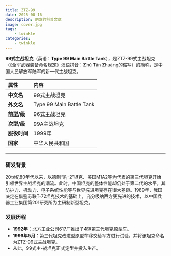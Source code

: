 ```yaml
---
title: ZTZ-99
date: 2025-08-16
description: 朋友的科普文章
image: cover.jpg
tags: 
    - twinkle
categories: 
    - twinkle
---
```

**99式主战坦克**（英语：**Type 99 Main Battle Tank**），是ZTZ-99式主战坦克（《全军武器装备命名规定》汉语拼音：**Z**hǔ **T**ǎn **Z**huāng的缩写）的简称，是中国人民解放军陆军的新一代主战坦克。

| 属性 | 内容 |
| :--- | :--- |
| **中文名** | 99式主战坦克 |
| **外文名** | Type 99 Main Battle Tank |
| **前型/级**| 96式主战坦克 |
| **次型/级**| 99A主战坦克 |
| **服役时间**| 1999年 |
| **国家** | 中华人民共和国 |

---

### 研发背景

20世纪80年代以来，以德制“豹-2”坦克、美国M1A2等为代表的第三代坦克开始引领世界主战坦克的潮流。此时，中国坦克的整体性能却仍处于第二代的水平，其防护力、机动力、电子系统性能等与世界先进坦克存在很大差距。1989年，我国决定在借鉴苏联T-72坦克技术的基础上，充分吸纳西方更先进的技术，以中国兵器工业集团第201研究所为主研制新型坦克。

### 发展历程

*   **1992年**：北方工业公司617厂推出了4辆第三代坦克原型车。
*   **1996年5月**：第三代坦克改进型原型车移交给军方进行试验，并将该坦克命名为ZTZ-99式主战坦克。
*   从此，99式主-战坦克正式定型并投入生产。




